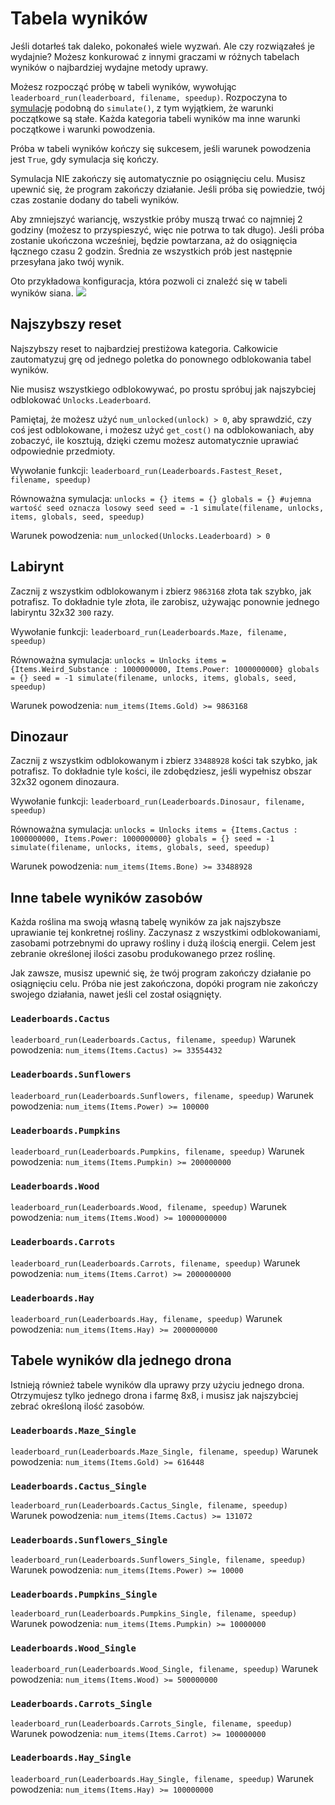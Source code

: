 # Tabela wyników
Jeśli dotarłeś tak daleko, pokonałeś wiele wyzwań. Ale czy rozwiązałeś je wydajnie? 
Możesz konkurować z innymi graczami w różnych tabelach wyników o najbardziej wydajne metody uprawy.

Możesz rozpocząć próbę w tabeli wyników, wywołując `leaderboard_run(leaderboard, filename, speedup)`.
Rozpoczyna to [symulację](docs/unlocks/simulation.md) podobną do `simulate()`, z tym wyjątkiem, że warunki początkowe są stałe. Każda kategoria tabeli wyników ma inne warunki początkowe i warunki powodzenia.

Próba w tabeli wyników kończy się sukcesem, jeśli warunek powodzenia jest `True`, gdy symulacja się kończy. 

Symulacja NIE zakończy się automatycznie po osiągnięciu celu. Musisz upewnić się, że program zakończy działanie.
Jeśli próba się powiedzie, twój czas zostanie dodany do tabeli wyników.

Aby zmniejszyć wariancję, wszystkie próby muszą trwać co najmniej 2 godziny (możesz to przyspieszyć, więc nie potrwa to tak długo). Jeśli próba zostanie ukończona wcześniej, będzie powtarzana, aż do osiągnięcia łącznego czasu 2 godzin. Średnia ze wszystkich prób jest następnie przesyłana jako twój wynik.

Oto przykładowa konfiguracja, która pozwoli ci znaleźć się w tabeli wyników siana.
![](LeaderboardSetup400)

## Najszybszy reset
Najszybszy reset to najbardziej prestiżowa kategoria. Całkowicie zautomatyzuj grę od jednego poletka do ponownego odblokowania tabel wyników.

Nie musisz wszystkiego odblokowywać, po prostu spróbuj jak najszybciej odblokować `Unlocks.Leaderboard`.

Pamiętaj, że możesz użyć `num_unlocked(unlock) > 0`, aby sprawdzić, czy coś jest odblokowane, i możesz użyć `get_cost()` na odblokowaniach, aby zobaczyć, ile kosztują, dzięki czemu możesz automatycznie uprawiać odpowiednie przedmioty.

Wywołanie funkcji:
`leaderboard_run(Leaderboards.Fastest_Reset, filename, speedup)`

Równoważna symulacja:
`unlocks = {}
items = {}
globals = {}
#ujemna wartość seed oznacza losowy seed
seed = -1
simulate(filename, unlocks, items, globals, seed, speedup)`

Warunek powodzenia:
`num_unlocked(Unlocks.Leaderboard) > 0`

## Labirynt
Zacznij z wszystkim odblokowanym i zbierz `9863168` złota tak szybko, jak potrafisz. To dokładnie tyle złota, ile zarobisz, używając ponownie jednego labiryntu 32x32 `300` razy.

Wywołanie funkcji:
`leaderboard_run(Leaderboards.Maze, filename, speedup)`

Równoważna symulacja:
`unlocks = Unlocks
items = {Items.Weird_Substance : 1000000000, Items.Power: 1000000000}
globals = {}
seed = -1
simulate(filename, unlocks, items, globals, seed, speedup)`

Warunek powodzenia:
`num_items(Items.Gold) >= 9863168`

## Dinozaur
Zacznij z wszystkim odblokowanym i zbierz `33488928` kości tak szybko, jak potrafisz. To dokładnie tyle kości, ile zdobędziesz, jeśli wypełnisz obszar 32x32 ogonem dinozaura.

Wywołanie funkcji:
`leaderboard_run(Leaderboards.Dinosaur, filename, speedup)`

Równoważna symulacja:
`unlocks = Unlocks
items = {Items.Cactus : 1000000000, Items.Power: 1000000000}
globals = {}
seed = -1
simulate(filename, unlocks, items, globals, seed, speedup)`

Warunek powodzenia:
`num_items(Items.Bone) >= 33488928`

## Inne tabele wyników zasobów
Każda roślina ma swoją własną tabelę wyników za jak najszybsze uprawianie tej konkretnej rośliny. Zaczynasz z wszystkimi odblokowaniami, zasobami potrzebnymi do uprawy rośliny i dużą ilością energii. Celem jest zebranie określonej ilości zasobu produkowanego przez roślinę.

Jak zawsze, musisz upewnić się, że twój program zakończy działanie po osiągnięciu celu. Próba nie jest zakończona, dopóki program nie zakończy swojego działania, nawet jeśli cel został osiągnięty.

### `Leaderboards.Cactus`
`leaderboard_run(Leaderboards.Cactus, filename, speedup)`
Warunek powodzenia: `num_items(Items.Cactus) >= 33554432`

### `Leaderboards.Sunflowers`
`leaderboard_run(Leaderboards.Sunflowers, filename, speedup)`
Warunek powodzenia: `num_items(Items.Power) >= 100000`

### `Leaderboards.Pumpkins`
`leaderboard_run(Leaderboards.Pumpkins, filename, speedup)`
Warunek powodzenia: `num_items(Items.Pumpkin) >= 200000000`

### `Leaderboards.Wood`
`leaderboard_run(Leaderboards.Wood, filename, speedup)`
Warunek powodzenia: `num_items(Items.Wood) >= 10000000000`

### `Leaderboards.Carrots`
`leaderboard_run(Leaderboards.Carrots, filename, speedup)`
Warunek powodzenia: `num_items(Items.Carrot) >= 2000000000`

### `Leaderboards.Hay`
`leaderboard_run(Leaderboards.Hay, filename, speedup)`
Warunek powodzenia: `num_items(Items.Hay) >= 2000000000`

## Tabele wyników dla jednego drona
Istnieją również tabele wyników dla uprawy przy użyciu jednego drona. Otrzymujesz tylko jednego drona i farmę 8x8, i musisz jak najszybciej zebrać określoną ilość zasobów.

### `Leaderboards.Maze_Single`
`leaderboard_run(Leaderboards.Maze_Single, filename, speedup)`
Warunek powodzenia: `num_items(Items.Gold) >= 616448`

### `Leaderboards.Cactus_Single`
`leaderboard_run(Leaderboards.Cactus_Single, filename, speedup)`
Warunek powodzenia: `num_items(Items.Cactus) >= 131072`

### `Leaderboards.Sunflowers_Single`
`leaderboard_run(Leaderboards.Sunflowers_Single, filename, speedup)`
Warunek powodzenia: `num_items(Items.Power) >= 10000`

### `Leaderboards.Pumpkins_Single`
`leaderboard_run(Leaderboards.Pumpkins_Single, filename, speedup)`
Warunek powodzenia: `num_items(Items.Pumpkin) >= 10000000`

### `Leaderboards.Wood_Single`
`leaderboard_run(Leaderboards.Wood_Single, filename, speedup)`
Warunek powodzenia: `num_items(Items.Wood) >= 500000000`

### `Leaderboards.Carrots_Single`
`leaderboard_run(Leaderboards.Carrots_Single, filename, speedup)`
Warunek powodzenia: `num_items(Items.Carrot) >= 100000000`

### `Leaderboards.Hay_Single`
`leaderboard_run(Leaderboards.Hay_Single, filename, speedup)`
Warunek powodzenia: `num_items(Items.Hay) >= 100000000`
